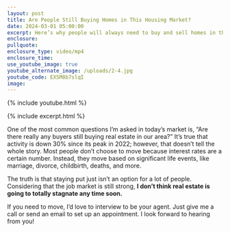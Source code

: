 ```yaml
---
layout: post
title: Are People Still Buying Homes in This Housing Market?
date: 2024-03-01 05:00:00
excerpt: Here’s why people will always need to buy and sell homes in this market.
enclosure:
pullquote:
enclosure_type: video/mp4
enclosure_time:
use_youtube_image: true
youtube_alternate_image: /uploads/2-4.jpg
youtube_code: EXSM8b7slqI
image:
---
```

{% include youtube.html %}

{% include excerpt.html %}

One of the most common questions I’m asked in today’s market is, “Are there really any buyers still buying real estate in our area?” It’s true that activity is down 30% since its peak in 2022; however, that doesn’t tell the whole story. Most people don’t choose to move because interest rates are a certain number. Instead, they move based on significant life events, like marriage, divorce, childbirth, deaths, and more.&nbsp;

The truth is that staying put just isn’t an option for a lot of people. Considering that the job market is still strong, **I don’t think real estate is going to totally stagnate any time soon.**&nbsp;

If you need to move, I’d love to interview to be your agent. Just give me a call or send an email to set up an appointment. I look forward to hearing from you!